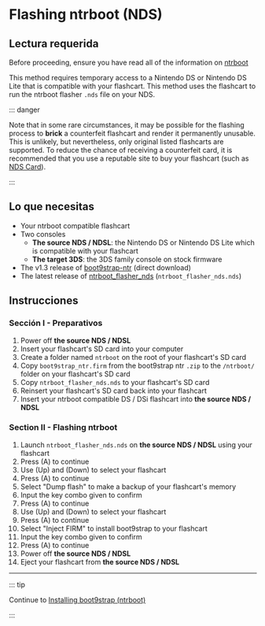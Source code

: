 # Flashing ntrboot (NDS)

## Lectura requerida

Before proceeding, ensure you have read all of the information on [ntrboot](ntrboot)

This method requires temporary access to a Nintendo DS or Nintendo DS Lite that is compatible with your flashcart. This method uses the flashcart to run the ntrboot flasher `.nds` file on your NDS.

::: danger

Note that in some rare circumstances, it may be possible for the flashing process to **brick** a counterfeit flashcart and render it permanently unusable. This is unlikely, but nevertheless, only original listed flashcarts are supported. To reduce the chance of receiving a counterfeit card, it is recommended that you use a reputable site to buy your flashcart (such as [NDS Card](https://www.nds-card.com/)).

:::

## Lo que necesitas

- Your ntrboot compatible flashcart
- Two consoles
  - **The source NDS / NDSL**: the Nintendo DS or Nintendo DS Lite which is compatible with your flashcart
  - **The target 3DS**: the 3DS family console on stock firmware
- The v1.3 release of [boot9strap-ntr](https://github.com/SciresM/boot9strap/releases/download/1.3/boot9strap-1.3-ntr.zip) (direct download)
- The latest release of [ntrboot_flasher_nds](https://github.com/jason0597/ntrboot_flasher_nds/releases/latest) (`ntrboot_flasher_nds.nds`)

## Instrucciones

### Sección I - Preparativos

1. Power off **the source NDS / NDSL**
2. Insert your flashcart's SD card into your computer
3. Create a folder named `ntrboot` on the root of your flashcart's SD card
4. Copy `boot9strap_ntr.firm` from the boot9strap ntr `.zip` to the `/ntrboot/` folder on your flashcart's SD card
5. Copy `ntrboot_flasher_nds.nds` to your flashcart's SD card
6. Reinsert your flashcart's SD card back into your flashcart
7. Insert your ntrboot compatible DS / DSi flashcart into **the source NDS / NDSL**

### Section II - Flashing ntrboot

1. Launch `ntrboot_flasher_nds.nds` on **the source NDS / NDSL** using your flashcart
2. Press (A) to continue
3. Use (Up) and (Down) to select your flashcart
4. Press (A) to continue
5. Select "Dump flash" to make a backup of your flashcart's memory
6. Input the key combo given to confirm
7. Press (A) to continue
8. Use (Up) and (Down) to select your flashcart
9. Press (A) to continue
10. Select "Inject FIRM" to install boot9strap to your flashcart
11. Input the key combo given to confirm
12. Press (A) to continue
13. Power off **the source NDS / NDSL**
14. Eject your flashcart from **the source NDS / NDSL**

___

::: tip

Continue to [Installing boot9strap (ntrboot)](installing-boot9strap-\(ntrboot\))

:::
